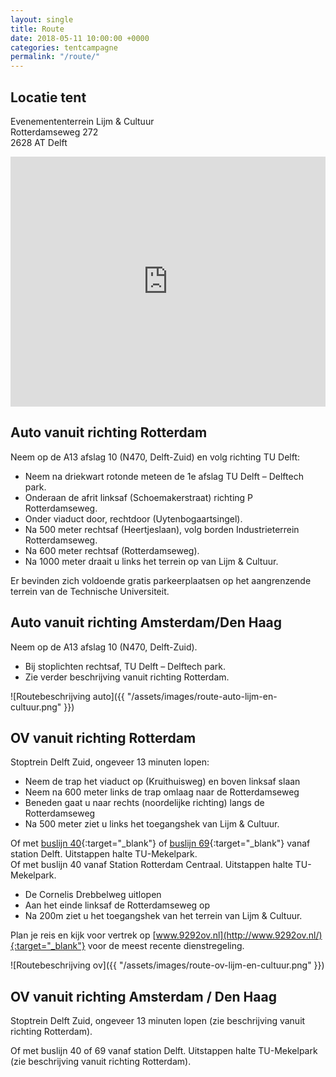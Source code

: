 ```yaml
---
layout: single
title: Route
date: 2018-05-11 10:00:00 +0000
categories: tentcampagne
permalink: "/route/"
---
```

## Locatie tent

Evenemententerrein Lijm & Cultuur  
Rotterdamseweg 272  
2628 AT Delft
<iframe
src="https://www.google.com/maps/embed?pb=!1m14!1m8!1m3!1d19652.847800042735!2d4.370322000000001!3d51.995835!3m2!1i1024!2i768!4f13.1!3m3!1m2!1s0x0%3A0x943dcb3079db9b89!2sLijm+%26+Cultuur!5e0!3m2!1sen!2sus!4v1526032184155"
frameborder="0"
width="100%"
height="400"
style="border:0"
allowfullscreen></iframe>

## Auto vanuit richting Rotterdam

Neem op de A13 afslag 10 (N470, Delft-Zuid) en volg richting TU Delft:

* Neem na driekwart rotonde meteen de 1e afslag TU Delft – Delftech park.
* Onderaan de afrit linksaf (Schoemakerstraat) richting P Rotterdamseweg.
* Onder viaduct door, rechtdoor (Uytenbogaartsingel).
* Na 500 meter rechtsaf (Heertjeslaan), volg borden Industrieterrein Rotterdamseweg.
* Na 600 meter rechtsaf (Rotterdamseweg).
* Na 1000 meter draait u links het terrein op van Lijm & Cultuur.

Er bevinden zich voldoende gratis parkeerplaatsen op het aangrenzende terrein van de Technische Universiteit. 

## Auto vanuit richting Amsterdam/Den Haag

Neem op de A13 afslag 10 (N470, Delft-Zuid).

* Bij stoplichten rechtsaf, TU Delft – Delftech park.
* Zie verder beschrijving vanuit richting Rotterdam.

![Routebeschrijving auto]({{ "/assets/images/route-auto-lijm-en-cultuur.png" }})

## OV vanuit richting Rotterdam

Stoptrein Delft Zuid, ongeveer 13 minuten lopen:

* Neem de trap het viaduct op (Kruithuisweg) en boven linksaf slaan
* Neem na 600 meter links de trap omlaag naar de Rotterdamseweg
* Beneden gaat u naar rechts (noordelijke richting) langs de Rotterdamseweg
* Na 500 meter ziet u links het toegangshek van Lijm & Cultuur.

Of met [buslijn 40](https://www.ret.nl/home/reizen/dienstregeling/bus-40.html){:target="_blank"} of [buslijn 69](https://www.connexxion.nl/dienstregeling/lijn?id=W069&tijd=1631&dgCode=12345){:target="_blank"} vanaf station Delft. Uitstappen halte TU-Mekelpark.  
Of met buslijn 40 vanaf Station Rotterdam Centraal. Uitstappen halte TU-Mekelpark.

* De Cornelis Drebbelweg uitlopen
* Aan het einde linksaf de Rotterdamseweg op
* Na 200m ziet u het toegangshek van het terrein van Lijm & Cultuur.

Plan je reis en kijk voor vertrek op [www.9292ov.nl](http://www.9292ov.nl/){:target="_blank"} voor de meest recente dienstregeling.

![Routebeschrijving ov]({{ "/assets/images/route-ov-lijm-en-cultuur.png" }})

## OV vanuit richting Amsterdam / Den Haag

Stoptrein Delft Zuid, ongeveer 13 minuten lopen (zie beschrijving vanuit richting Rotterdam).

Of met buslijn 40 of 69 vanaf station Delft. Uitstappen halte TU-Mekelpark (zie beschrijving vanuit richting Rotterdam).